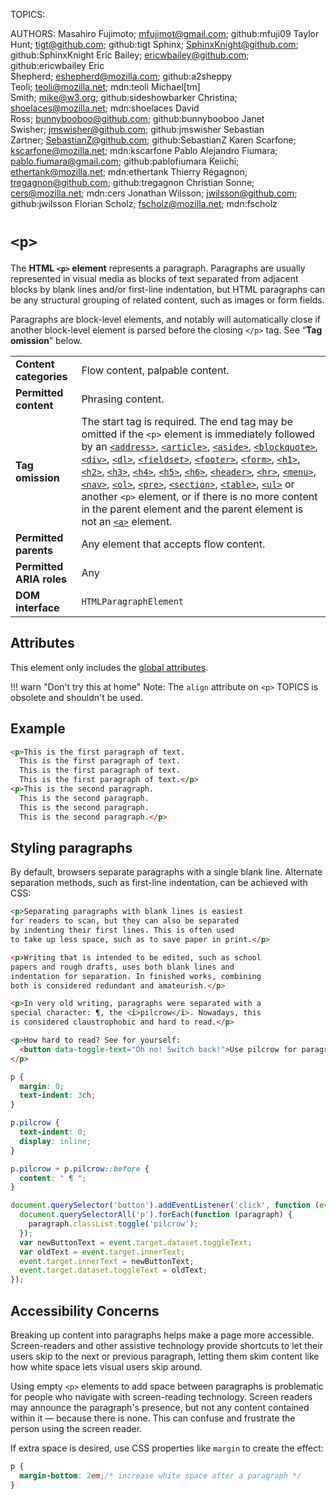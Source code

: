 TOPICS: <p>
AUTHORS: Masahiro Fujimoto; mfujimot@gmail.com; github:mfuji09
         Taylor Hunt; tigt@github.com; github:tigt
         Sphinx; SphinxKnight@github.com; github:SphinxKnight
         Eric Bailey; ericwbailey@github.com; github:ericwbailey
         Eric Shepherd; eshepherd@mozilla.com; github:a2sheppy
         Teoli; teoli@mozilla.net; mdn:teoli
         Michael[tm] Smith; mike@w3.org; github:sideshowbarker
         Christina; shoelaces@mozilla.net; mdn:shoelaces
         David Ross; bunnybooboo@github.com; github:bunnybooboo
         Janet Swisher; jmswisher@github.com; github:jmswisher
         Sebastian Zartner; SebastianZ@github.com; github:SebastianZ
         Karen Scarfone; kscarfone@mozilla.net; mdn:kscarfone
         Pablo Alejandro Fiumara; pablo.fiumara@gmail.com; github:pablofiumara
         Keiichi; ethertank@mozilla.net; mdn:ethertank
         Thierry Régagnon; tregagnon@github.com; github:tregagnon
         Christian Sonne; cers@mozilla.net; mdn:cers
         Jonathan Wilsson; jwilsson@github.com; github:jwilsson
         Florian Scholz; fscholz@mozilla.net; mdn:fscholz

# `<p>`

The **HTML `<p>` element** represents a paragraph. Paragraphs are usually represented in visual
media as blocks of text separated from adjacent blocks by blank lines and/or first-line indentation,
but HTML paragraphs can be any structural grouping of related content, such as images or form fields.

Paragraphs are block-level elements, and notably will automatically close if another
block-level element is parsed before the closing `</p>` tag. See “**Tag omission**” below.

|  |  |
| :-- | :-- |
| **Content categories** | Flow content, palpable content. |
| **Permitted content** | Phrasing content. |
| **Tag omission** | The start tag is required. The end tag may be omitted if the `<p>` element is immediately followed by an [`<address>`](/en/webfrontend/<address>), [`<article>`](/en/webfrontend/<article>), [`<aside>`](/en/webfrontend/<aside>), [`<blockquote>`](/en/webfrontend/<blockquote>), [`<div>`](/en/webfrontend/<div>), [`<dl>`](/en/webfrontend/<dl>), [`<fieldset>`](/en/webfrontend/<fieldset>), [`<footer>`](/en/webfrontend/<footer>), [`<form>`](/en/webfrontend/<form>), [`<h1>`](/en/webfrontend/<h1>), [`<h2>`](/en/webfrontend/<h2>), [`<h3>`](/en/webfrontend/<h3>), [`<h4>`](/en/webfrontend/<h4>), [`<h5>`](/en/webfrontend/<h5>), [`<h6>`](/en/webfrontend/<h6>), [`<header>`](/en/webfrontend/<header>), [`<hr>`](/en/webfrontend/<hr>), [`<menu>`](/en/webfrontend/<menu>), [`<nav>`](/en/webfrontend/<nav>), [`<ol>`](/en/webfrontend/<ol>), [`<pre>`](/en/webfrontend/<pre>), [`<section>`](/en/webfrontend/<section>), [`<table>`](/en/webfrontend/<table>), [`<ul>`](/en/webfrontend/<ul>) or another `<p>` element, or if there is no more content in the parent element and the parent element is not an [`<a>`](/en/webfrontend/<a>) element. |
| **Permitted parents** | Any element that accepts flow content. |
| **Permitted ARIA roles** | Any |
| **DOM interface** | `HTMLParagraphElement` |

## Attributes

This element only includes the [global attributes](/en/webfrontend/HTML_Global_Attributes).

!!! warn "Don't try this at home"
    Note: The `align` attribute on `<p>` TOPICS is obsolete and shouldn't be used.

## Example

```html
<p>This is the first paragraph of text.
  This is the first paragraph of text.
  This is the first paragraph of text.
  This is the first paragraph of text.</p>
<p>This is the second paragraph.
  This is the second paragraph.
  This is the second paragraph.
  This is the second paragraph.</p>
```

## Styling paragraphs

By default, browsers separate paragraphs with a single blank line. Alternate separation methods,
such as first-line indentation, can be achieved with CSS:

```html
<p>Separating paragraphs with blank lines is easiest
for readers to scan, but they can also be separated
by indenting their first lines. This is often used
to take up less space, such as to save paper in print.</p>

<p>Writing that is intended to be edited, such as school
papers and rough drafts, uses both blank lines and
indentation for separation. In finished works, combining
both is considered redundant and amateurish.</p>

<p>In very old writing, paragraphs were separated with a
special character: ¶, the <i>pilcrow</i>. Nowadays, this
is considered claustrophobic and hard to read.</p>

<p>How hard to read? See for yourself:
  <button data-toggle-text="Oh no! Switch back!">Use pilcrow for paragraphs</button>
</p>
```

```css
p {
  margin: 0;
  text-indent: 3ch;
}

p.pilcrow {
  text-indent: 0;
  display: inline;
}

p.pilcrow + p.pilcrow::before {
  content: " ¶ ";
}
```

```javascript
document.querySelector('button').addEventListener('click', function (event) {
  document.querySelectorAll('p').forEach(function (paragraph) {
    paragraph.classList.toggle('pilcrow');
  });
  var newButtonText = event.target.dataset.toggleText;
  var oldText = event.target.innerText;
  event.target.innerText = newButtonText;
  event.target.dataset.toggleText = oldText;
});
```

## Accessibility Concerns

Breaking up content into paragraphs helps make a page more accessible. Screen-readers and other
assistive technology provide shortcuts to let their users skip to the next or previous paragraph,
letting them skim content like how white space lets visual users skip around.

Using empty `<p>` elements to add space between paragraphs is problematic for people who navigate
with screen-reading technology. Screen readers may announce the paragraph's presence, but not any
content contained within it — because there is none. This can confuse and frustrate
the person using the screen reader.

If extra space is desired, use CSS properties like `margin` to create the effect:

```css
p {
  margin-bottom: 2em;/* increase white space after a paragraph */
}
```
